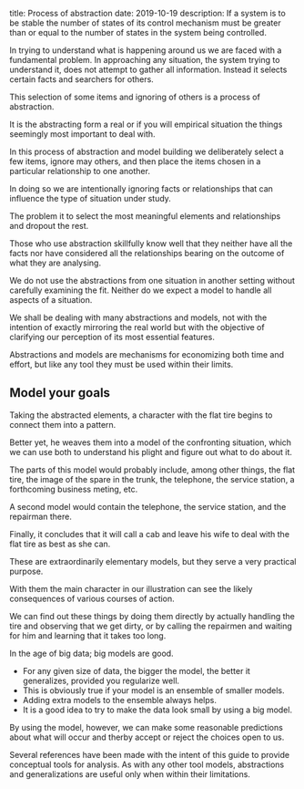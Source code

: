 title: Process of abstraction
date: 2019-10-19
description: If a system is to be stable the number of states of its control mechanism must be greater than or equal to the number of states in the system being controlled.

In trying to understand what is happening around us we are faced with a fundamental problem. In approaching any situation, the system trying to understand it, does not attempt to gather all information. Instead it selects certain facts and searchers for others.

This selection of some items and ignoring of others is a process of abstraction.

It is the abstracting form a real or if you will empirical situation the things seemingly most important to deal with.

In this process of abstraction and model building we deliberately select a few items, ignore may others, and then place the items chosen in a particular relationship to one another.

In doing so we are intentionally ignoring facts or relationships that can influence the type of situation under study.

The problem it to select the most meaningful elements and relationships and dropout the rest.

Those who use abstraction skillfully know well that they neither have all the facts nor have considered all the relationships bearing on the outcome of what they are analysing.

We do not use the abstractions from one situation in another setting without carefully examining the fit. Neither do we expect a model to handle all aspects of a situation.

We shall be dealing with many abstractions and models, not with the intention of exactly mirroring the real world but with the objective of clarifying our perception of its most essential features.

Abstractions and models are mechanisms for economizing both time and effort, but like any tool they must be used within their limits.

## Model your goals
Taking the abstracted elements, a character with the flat tire begins to connect them into a pattern.

Better yet, he weaves them into a model of the confronting situation, which we can use both to understand his plight and figure out what to do about it.

The parts of this model would probably include, among other things, the flat tire, the image of the spare in the trunk, the telephone, the service station, a forthcoming business meting, etc.

A second model would contain the telephone, the service station, and the repairman there.

Finally, it concludes that it will call a cab and leave his wife to deal with the flat tire as best as she can.

These are extraordinarily elementary models, but they serve a very practical purpose.

With them the main character in our illustration can see the likely consequences of various courses of action.

We can find out these things by doing them directly by actually handling the tire and observing that we get dirty, or by calling the repairmen and waiting for him and learning that it takes too long.

In the age of big data; big models are good.

- For any given size of data, the bigger the model, the better it generalizes, provided you regularize well.
- This is obviously true if your model is an ensemble of smaller models.
- Adding extra models to the ensemble always helps.
- It is a good idea to try to make the data look small by using a big model.

By using the model, however, we can make some reasonable predictions about what will occur and therby accept or reject the choices open to us.

Several references have been made with the intent of this guide to provide conceptual tools for analysis. As with any other tool models, abstractions and generalizations are useful only when within their limitations.
